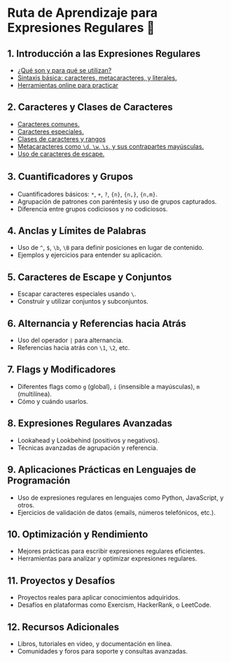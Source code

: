 # Ruta de Aprendizaje para Expresiones Regulares 🚀

## 1. Introducción a las Expresiones Regulares
   - [¿Qué son y para qué se utilizan?](./temario/01-introduccion/definicion_y_proposito.md)
   - [Sintaxis básica: caracteres, metacaracteres, y literales.](./temario/01-introduccion/sintaxis_basica.md)
   - [Herramientas online para practicar](./temario/01-introduccion/herramientas.md)

## 2. Caracteres y Clases de Caracteres
   - [Caracteres comunes.](./temario/02-caracteres-y-clases/caracteres-comunes-y-especiales.md#caracteres-comunes)
   - [Caracteres especiales.](./temario/02-caracteres-y-clases/caracteres-comunes-y-especiales.md#caracteres-especiales-o-metacaracteres)
   - [Clases de caracteres y rangos](./temario/02-caracteres-y-clases/caracteres-comunes-y-especiales.md#clases-de-caracteres-y-rangos)
   - [Metacaracteres como `\d`, `\w`, `\s`, y sus contrapartes mayúsculas.](./temario/02-caracteres-y-clases/caracteres-comunes-y-especiales.md#secuencias-especiales)
   - [Uso de caracteres de escape.](./temario/02-caracteres-y-clases/caracteres-comunes-y-especiales.md#uso-de-caracteres-de-escape)


## 3. Cuantiﬁcadores y Grupos
   - Cuantificadores básicos: `*`, `+`, `?`, `{n}`, `{n,}`, `{n,m}`.
   - Agrupación de patrones con paréntesis y uso de grupos capturados.
   - Diferencia entre grupos codiciosos y no codiciosos.

## 4. Anclas y Límites de Palabras
   - Uso de `^`, `$`, `\b`, `\B` para definir posiciones en lugar de contenido.
   - Ejemplos y ejercicios para entender su aplicación.

## 5. Caracteres de Escape y Conjuntos
   - Escapar caracteres especiales usando `\`.
   - Construir y utilizar conjuntos y subconjuntos.

## 6. Alternancia y Referencias hacia Atrás
   - Uso del operador `|` para alternancia.
   - Referencias hacia atrás con `\1`, `\2`, etc.

## 7. Flags y Modificadores
   - Diferentes flags como `g` (global), `i` (insensible a mayúsculas), `m` (multilínea).
   - Cómo y cuándo usarlos.

## 8. Expresiones Regulares Avanzadas
   - Lookahead y Lookbehind (positivos y negativos).
   - Técnicas avanzadas de agrupación y referencia.

## 9. Aplicaciones Prácticas en Lenguajes de Programación
   - Uso de expresiones regulares en lenguajes como Python, JavaScript, y otros.
   - Ejercicios de validación de datos (emails, números telefónicos, etc.).

## 10. Optimización y Rendimiento
   - Mejores prácticas para escribir expresiones regulares eficientes.
   - Herramientas para analizar y optimizar expresiones regulares.

## 11. Proyectos y Desafíos
   - Proyectos reales para aplicar conocimientos adquiridos.
   - Desafíos en plataformas como Exercism, HackerRank, o LeetCode.

## 12. Recursos Adicionales
   - Libros, tutoriales en video, y documentación en línea.
   - Comunidades y foros para soporte y consultas avanzadas.
